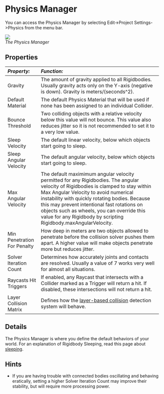 Physics Manager
===============


You can access the <span class=keyword>Physics Manager</span> by selecting <span class=menu>Edit->Project Settings->Physics</span> from the menu bar.

![](http://docwiki.hq.unity3d.com/uploads/Main/PhysicsSet4b7.png)  
_The Physics Manager_


Properties
----------



|**_Property:_** |**_Function:_** |
|:---|:---|
|<span class=component>Gravity</span> |The amount of gravity applied to all <span class=keyword>Rigidbodies</span>. Usually gravity acts only on the Y-axis (negative is down). Gravity is meters/(seconds^2). |
|<span class=component>Default Material</span> |The default <span class=keyword>Physics Material</span> that will be used if none has been assigned to an individual <span class=keyword>Collider</span>. |
|<span class=component>Bounce Threshold</span> |Two colliding objects with a relative velocity below this value will not bounce. This value also reduces jitter so it is not recommended to set it to a very low value. |
|<span class=component>Sleep Velocity</span> |The default linear velocity, below which objects start going to sleep. |
|<span class=component>Sleep Angular Velocity</span> |The default angular velocity, below which objects start going to sleep. |
|<span class=component>Max Angular Velocity</span> |The default maximimum angular velocity permitted for any Rigidbodies. The angular velocity of Rigidbodies is clamped to stay within <span class=component>Max Angular Velocity</span> to avoid numerical instability with quickly rotating bodies. Because this may prevent intentional fast rotations on objects such as wheels, you can override this value for any Rigidbody by scripting <span class=component>Rigidbody.maxAngularVelocity</span>. |
|<span class=component>Min Penetration For Penalty</span> |How deep in meters are two objects allowed to penetrate before the collision solver pushes them apart. A higher value will make objects penetrate more but reduces jitter. |
|<span class=component>Solver Iteration Count</span> |Determines how accurately joints and contacts are resolved. Usually a value of 7 works very well for almost all situations. |
|<span class=component>Raycasts Hit Triggers</span> |If enabled, any Raycast that intersects with a Collider marked as a Trigger will return a hit.  If disabled, these intersections will not return a hit. |
|<span class=component>Layer Collision Matrix</span> |Defines how the [layer-based collision](LayerBasedCollision.html) detection system will behave.|

Details
-------

The Physics Manager is where you define the default behaviors of your world.  For an explanation of Rigidbody Sleeping, read this page about [sleeping](RigidbodySleeping.html).

Hints
-----

* If you are having trouble with connected bodies oscillating and behaving eratically, setting a higher <span class=component>Solver Iteration Count</span> may improve their stability, but will require more processing power.
